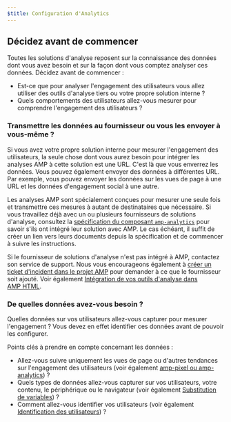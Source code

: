 ```yaml
---
$title: Configuration d'Analytics
---
```


## Décidez avant de commencer

Toutes les solutions d'analyse reposent sur la connaissance des données dont vous avez besoin
et sur la façon dont vous comptez analyser ces données. Décidez avant de commencer :

- Est-ce que pour analyser l'engagement des utilisateurs vous allez utiliser des outils d'analyse tiers
  ou votre propre solution interne ?
- Quels comportements des utilisateurs allez-vous mesurer pour comprendre l'engagement des utilisateurs ?

### Transmettre les données au fournisseur ou vous les envoyer à vous-même ?

Si vous avez votre propre solution interne pour mesurer l'engagement des utilisateurs,
la seule chose dont vous aurez besoin pour intégrer les analyses AMP à cette solution est une URL.
C'est là que vous enverrez les données.
Vous pouvez également envoyer des données à différentes URL.
Par exemple, vous pouvez envoyer les données sur les vues de page à une URL
et les données d'engagement social à une autre.

Les analyses AMP sont spécialement conçues pour mesurer une seule fois et transmettre ces mesures à autant de destinataires que nécessaire.
Si vous travaillez déjà avec un ou plusieurs fournisseurs de solutions d'analyse,
consultez la
[spécification du composant `amp-analytics`](../../../../documentation/components/reference/amp-analytics.md)
pour savoir s'ils ont intégré leur solution avec AMP.
Le cas échéant, il suffit de créer un lien vers leurs documents depuis la spécification
et de commencer à suivre les instructions.

Si le fournisseur de solutions d'analyse n'est pas intégré à AMP,
contactez son service de support.
Nous vous encourageons également à [créer un ticket d'incident dans le projet AMP](https://github.com/ampproject/amphtml/issues/new)
pour demander à ce que le fournisseur soit ajouté.
Voir également
[Intégration de vos outils d'analyse dans AMP HTML](https://github.com/ampproject/amphtml/blob/master/extensions/amp-analytics/integrating-analytics.md).

### De quelles données avez-vous besoin ?

Quelles données sur vos utilisateurs allez-vous capturer pour mesurer l'engagement ?
Vous devez en effet identifier ces données avant de pouvoir les configurer.

Points clés à prendre en compte concernant les données :

- Allez-vous suivre uniquement les vues de page ou d'autres tendances sur l'engagement des utilisateurs
  (voir également [amp-pixel ou amp-analytics](../../../../documentation/components/reference/amp-pixel.md#use-amp-pixel-or-amp-analytics)) ?
- Quels types de données allez-vous capturer sur vos utilisateurs, votre contenu,
  le périphérique ou le navigateur (voir également [Substitution de variables](analytics_basics.md#variable-substitution)) ?
- Comment allez-vous identifier vos utilisateurs (voir également [Identification des utilisateurs](analytics_basics.md#user-identification)) ?
